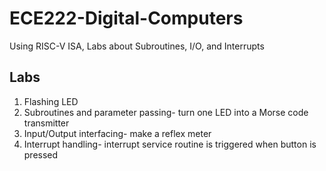 # ECE222-Digital-Computers
Using RISC-V ISA, Labs about Subroutines, I/O, and Interrupts

## Labs

1. Flashing LED 
2. Subroutines and parameter passing- turn one LED into a Morse code transmitter
3. Input/Output interfacing- make a reflex meter
4. Interrupt handling- interrupt service routine is triggered when button is pressed
